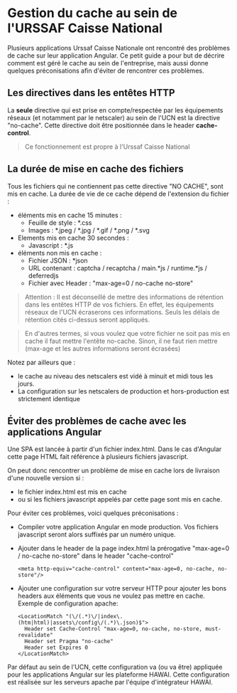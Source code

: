 # Gestion du cache au sein de l'URSSAF Caisse National

Plusieurs applications Urssaf Caisse Nationale ont rencontré des problèmes de cache sur leur application Angular.
Ce petit guide a pour but de décrire comment est géré le cache au sein de l'entreprise, mais aussi donne quelques préconisations afin d'éviter de rencontrer ces problèmes.

## Les directives dans les entêtes HTTP

La **seule** directive qui est prise en compte/respectée par les équipements réseaux (et notamment par le netscaler) au sein de l'UCN est la directive 
"no-cache". Cette directive doit être positionnée dans le header **cache-control**.

> Ce fonctionnement est propre à l'Urssaf Caisse National

## La durée de mise en cache des fichiers

Tous les fichiers qui ne contiennent pas cette directive "NO CACHE", sont mis en cache. La durée de vie de ce cache dépend de
l'extension du fichier : 

* éléments mis en cache 15 minutes : 
  * Feuille de style : *.css
  * Images :  *.jpeg / *.jpg / *.gif / *.png / *.svg
* Elements mis en cache 30 secondes :
  * Javascript : *.js
* éléments non mis en cache : 
  * Fichier JSON : *json
  * URL contenant : captcha / recaptcha / main.*js / runtime.*js / deferredjs
  * Fichier avec Header : "max-age=0 / no-cache no-store"

> Attention : Il est déconseillé de mettre des informations de rétention dans les entêtes HTTP de vos fichiers. En effet, les équipements réseaux
> de l'UCN écraserons ces informations. Seuls les délais de rétention cités ci-dessus seront appliqués.

> En d'autres termes, si vous voulez que votre fichier ne soit pas mis en cache il faut mettre l'entête no-cache.
> Sinon, il ne faut rien mettre (max-age et les autres informations seront écrasées)

Notez par ailleurs que :

* le cache au niveau des netscalers est vidé à minuit et midi tous les jours.
* La configuration sur les netscalers de production et hors-production est strictement identique

## Éviter des problèmes de cache avec les applications Angular

Une SPA est lancée à partir d'un fichier index.html. Dans le cas d'Angular cette page HTML fait référence à plusieurs fichiers 
javascript.

On peut donc rencontrer un problème de mise en cache lors de livraison d'une nouvelle version si : 

* le fichier index.html est mis en cache 
* ou si les fichiers javascript appelés par cette page sont mis en cache.

Pour éviter ces problèmes, voici quelques préconisations : 

* Compiler votre application Angular en mode production. Vos fichiers javascript seront alors suffixés par un numéro unique.
* Ajouter dans le header de la page index.html la prérogative "max-age=0 / no-cache no-store" dans le header "cache-control"
     
      <meta http-equiv="cache-control" content="max-age=0, no-cache, no-store"/>

* Ajouter une configuration sur votre serveur HTTP pour ajouter les bons headers aux éléments que vous ne voulez pas mettre en cache. Exemple de configuration apache: 

      <LocationMatch "(\/(.*)\/|index\.(htm|html)|assets\/config\/(.*)\.json)$">
        Header set Cache-Control "max-age=0, no-cache, no-store, must-revalidate"
        Header set Pragma "no-cache"
        Header set Expires 0
      </LocationMatch>

Par défaut au sein de l'UCN, cette configuration va (ou va être) appliquée pour les applications Angular sur les plateforme HAWAI. Cette configuration
est réalisée sur les serveurs apache par l'équipe d'intégrateur HAWAI.

